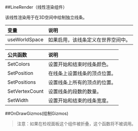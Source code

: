 ##LineRender（线性渲染组件）

该线性渲染用于在3D空间中绘制独立线条。

|变量|说明|
|:--|:--|
|useWorldSpace|如果启用，该线条定义在世界空间中。|

|公共函数|说明|
|:--|:--|
|SetColors|设置开始和结束时线条颜色。|
|SetPosition|在线条上设置线条的顶点位置。|
|SetPositions|设置线条上所有的顶点的位置。|
|SetVertexCount|设置线条的段数的数量。|
|SetWidth|设置开始和结束的线条宽度。|

##OnDrawGizmos(绘制Gizmos)

>注意：如果在检视面板这个组件被折叠，这个函数将不被调用。